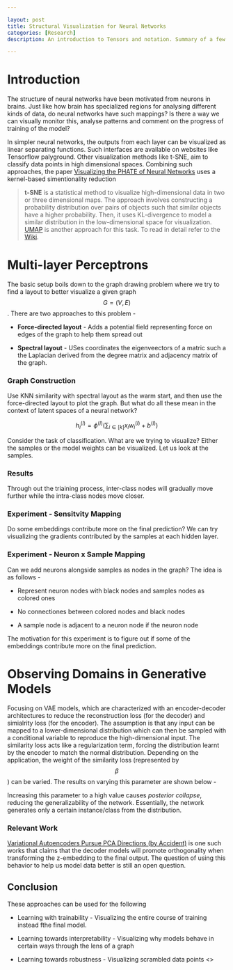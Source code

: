 ```yaml
--- 

layout: post
title: Structural Visualization for Neural Networks
categories: [Research]
description: An introduction to Tensors and notation. Summary of a few papers.

---
```


# Introduction

The structure of neural networks have been motivated from neurons in brains. Just like how brain has specialized regions for analysing different kinds of data, do neural networks have such mappings? Is there a way we can visually monitor this, analyse patterns and comment on the progress of training of the model?

In simpler neural networks, the outputs from each layer can be visualized as linear separating functions. Such interfaces are available on websites like Tensorflow palyground. Other visualization methods like t-SNE, aim to classify data points in high dimensional spaces. Combining such approaches, the paper [Visualizing the PHATE of Neural Networks](https://arxiv.org/abs/1908.02831) uses a kernel-based simentionality reduction

> **t-SNE** is a statistical method to visualize high-dimensional data in two or three dimensional maps. The approach involves constructing a probability distribution over pairs of objects such that similar objects have a higher probability. Then, it uses KL-divergence to model a similar distribution in the low-dimensional space for visualization. [UMAP](https://en.wikipedia.org/wiki/Uniform_manifold_approximation_and_projection) is another approach for this task. To read in detail refer to the [Wiki](https://en.wikipedia.org/wiki/T-distributed_stochastic_neighbor_embedding).

# Multi-layer Perceptrons

The basic setup boils down to the graph drawing problem where we try to find a layout to better visualize a given graph $$G= (V, E)$$. There are two approaches to this problem -

- **Force-directed layout** - Adds a potential field representing force on edges of the graph to help them spread out

- **Spectral layout** - USes coordinates the eigenveectors of a matric such a the Laplacian derived from the degree matrix and adjacency matrix of the graph.

### Graph Construction

Use KNN similarity with spectral layout as the warm start, and then use the force-directed layout to plot the graph. But what do all these mean in the context of latent spaces of a neural network?

$$
h_i^{(l)} = \phi^{(l)} \left(\sum_{i \in [k]} x_i w_i^{(l)} + b^{(l)}\right)
$$

Consider the task of classification. What are we trying to visualize? Either the samples or the model weights can be visualized. Let us look at the samples.

### Results

Through out the triaining process, inter-class nodes will gradually move further while the intra-class nodes move closer. 

### Experiment - Sensitvity Mapping

Do some embeddings contribute more on the final prediction? We can try visualizing the gradients contributed by the samples at each hidden layer. 

### Experiment - Neuron x Sample Mapping

Can we add neurons alongside samples as nodes in the graph? The idea is as follows -

- Represent neuron nodes with black nodes and samples nodes as colored ones

- No connectiones between colored nodes and black nodes

- A sample node is adjacent to a neuron node if the neuron node 

The motivation for this experiment is to figure out if some of the embeddings contribute more on the final prediction.

# Observing Domains in Generative Models

Focusing on VAE models, which are characterized with an encoder-decoder architectures to reduce the reconstruction loss (for the decoder) and simialrity loss (for the encoder). The assumption is that any input can be mapped to a lower-dimensional distribution which can then be sampled with a conditional variable to reproduce the high-dimensional input. The similarity loss acts like a regularization term, forcing the distribution learnt by the encoder to match the normal distribution. Depending on the application, the weight of the similarity loss (represented by $$\beta$$) can be varied. The results on varying this parameter are shown below -

<Add image>

Increasing this parameter to a high value causes *posterior collapse*, reducing the generalizability of the network. Essentially, the network generates only a certain instance/class from the distribution.

### Relevant Work

[Variational Autoencoders Pursue PCA Directions (by Accident)](https://ar5iv.labs.arxiv.org/html/1812.06775#:~:text=Variational%20Autoencoders%20Pursue%20PCA%20Directions%20%28by%20Accident%29%201,3%20Results%203.1%20The%20problem%20with%20log-likelihood%20) is one such works that claims that the decoder models will promote orthogonality when transforming the z-embedding to the final output. The question of using this behavior to help us model data better is still an open question.

## Conclusion

These approaches can be used for the following 

- Learning with trainability - Visualizing the entire course of training instead fthe final model.

- Learning towards interpretability - Visualizing why models behave in certain ways through the lens of a graph

- Learning towards robustness - Visualizing scrambled data points <>
